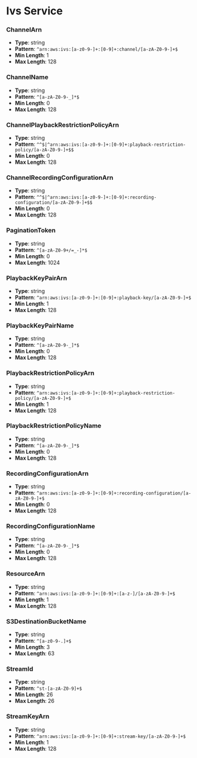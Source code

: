# Ivs Service

### ChannelArn
- **Type**: string
- **Pattern**: `^arn:aws:ivs:[a-z0-9-]+:[0-9]+:channel/[a-zA-Z0-9-]+$`
- **Min Length**: 1
- **Max Length**: 128

### ChannelName
- **Type**: string
- **Pattern**: `^[a-zA-Z0-9-_]*$`
- **Min Length**: 0
- **Max Length**: 128

### ChannelPlaybackRestrictionPolicyArn
- **Type**: string
- **Pattern**: `^^$|^arn:aws:ivs:[a-z0-9-]+:[0-9]+:playback-restriction-policy/[a-zA-Z0-9-]+$$`
- **Min Length**: 0
- **Max Length**: 128

### ChannelRecordingConfigurationArn
- **Type**: string
- **Pattern**: `^^$|^arn:aws:ivs:[a-z0-9-]+:[0-9]+:recording-configuration/[a-zA-Z0-9-]+$$`
- **Min Length**: 0
- **Max Length**: 128

### PaginationToken
- **Type**: string
- **Pattern**: `^[a-zA-Z0-9+/=_-]*$`
- **Min Length**: 0
- **Max Length**: 1024

### PlaybackKeyPairArn
- **Type**: string
- **Pattern**: `^arn:aws:ivs:[a-z0-9-]+:[0-9]+:playback-key/[a-zA-Z0-9-]+$`
- **Min Length**: 1
- **Max Length**: 128

### PlaybackKeyPairName
- **Type**: string
- **Pattern**: `^[a-zA-Z0-9-_]*$`
- **Min Length**: 0
- **Max Length**: 128

### PlaybackRestrictionPolicyArn
- **Type**: string
- **Pattern**: `^arn:aws:ivs:[a-z0-9-]+:[0-9]+:playback-restriction-policy/[a-zA-Z0-9-]+$`
- **Min Length**: 1
- **Max Length**: 128

### PlaybackRestrictionPolicyName
- **Type**: string
- **Pattern**: `^[a-zA-Z0-9-_]*$`
- **Min Length**: 0
- **Max Length**: 128

### RecordingConfigurationArn
- **Type**: string
- **Pattern**: `^arn:aws:ivs:[a-z0-9-]+:[0-9]+:recording-configuration/[a-zA-Z0-9-]+$`
- **Min Length**: 0
- **Max Length**: 128

### RecordingConfigurationName
- **Type**: string
- **Pattern**: `^[a-zA-Z0-9-_]*$`
- **Min Length**: 0
- **Max Length**: 128

### ResourceArn
- **Type**: string
- **Pattern**: `^arn:aws:ivs:[a-z0-9-]+:[0-9]+:[a-z-]/[a-zA-Z0-9-]+$`
- **Min Length**: 1
- **Max Length**: 128

### S3DestinationBucketName
- **Type**: string
- **Pattern**: `^[a-z0-9-.]+$`
- **Min Length**: 3
- **Max Length**: 63

### StreamId
- **Type**: string
- **Pattern**: `^st-[a-zA-Z0-9]+$`
- **Min Length**: 26
- **Max Length**: 26

### StreamKeyArn
- **Type**: string
- **Pattern**: `^arn:aws:ivs:[a-z0-9-]+:[0-9]+:stream-key/[a-zA-Z0-9-]+$`
- **Min Length**: 1
- **Max Length**: 128

